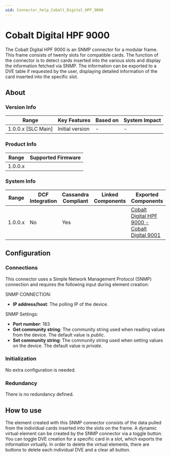 ```yaml
---
uid: Connector_help_Cobalt_Digital_HPF_9000
---
```


# Cobalt Digital HPF 9000

The Cobalt Digital HPF 9000 is an SNMP connector for a modular frame. This frame consists of twenty slots for compatible cards. The function of the connector is to detect cards inserted into the various slots and display the information fetched via SNMP. The information can be exported to a DVE table if requested by the user, displaying detailed information of the card inserted into the specific slot.

## About

### Version Info

| Range                | Key Features     | Based on     | System Impact     |
|----------------------|------------------|--------------|-------------------|
| 1.0.0.x [SLC Main]   | Initial version  | -            | -                 |

### Product Info

| Range     | Supported Firmware     |
|-----------|------------------------|
| 1.0.0.x   |                        |

### System Info

| Range | DCF Integration | Cassandra Compliant | Linked Components | Exported Components |
|--|--|--|--|--|
| 1.0.0.x | No | Yes |  | [Cobalt Digital HPF 9000 - Cobalt Digital 9001](xref:Connector_help_Cobalt_Digital_HPF_9000_-_Cobalt_Digital_9001) |

## Configuration

### Connections

This connector uses a Simple Network Management Protocol (SNMP) connection and requires the following input during element creation:

SNMP CONNECTION:

- **IP address/host**: The polling IP of the device.

SNMP Settings:

- **Port number**: 183
- **Get community string**: The community string used when reading values from the device. The default value is *public*.
- **Set community string**: The community string used when setting values on the device. The default value is *private*.

### Initialization

No extra configuration is needed.

### Redundancy

There is no redundancy defined.

## How to use

The element created with this SNMP connector consists of the data pulled from the individual cards inserted into the slots on the frame. A dynamic virtual element can be created by the SNMP connector via a toggle button. You can toggle DVE creation for a specific card in a slot, which exports the information virtually. In order to delete the virtual elements, there are buttons to delete each individual DVE and a clear all button.
